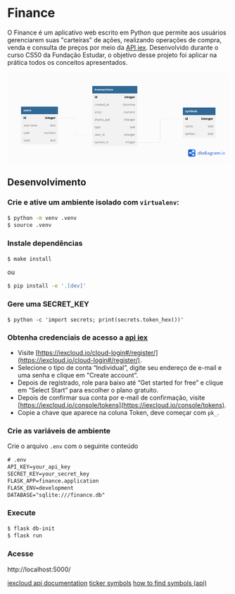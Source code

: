 # Finance

O Finance é um aplicativo web escrito em Python que permite aos usuários gerenciarem suas "carteiras" de ações, realizando operações de compra, venda e consulta de preços por meio da [API iex](https://cloud.iexapi.com). Desenvolvido durante o curso CS50 da Fundação Estudar, o objetivo desse projeto foi aplicar na prática todos os conceitos apresentados.


![](./database_diagram.png)


## Desenvolvimento 


### Crie e ative um ambiente isolado com `virtualenv`: 

```bash
$ python -m venv .venv
$ source .venv
```


### Instale dependências 

```bash
$ make install
```

ou

```bash
$ pip install -e '.[dev]'
```


### Gere uma SECRET_KEY

```
$ python -c 'import secrets; print(secrets.token_hex())'
```


### Obtenha credenciais de acesso a [api iex](https://cloud.iexapi.com) 

- Visite [https://iexcloud.io/cloud-login#/register/](https://iexcloud.io/cloud-login#/register/).
- Selecione o tipo de conta “Individual”, digite seu endereço de e-mail e uma senha e clique em "Create account”.
- Depois de registrado, role para baixo até “Get started for free” e clique em “Select Start” para escolher o plano gratuito.
- Depois de confirmar sua conta por e-mail de confirmação, visite [https://iexcloud.io/console/tokens](https://iexcloud.io/console/tokens).
- Copie a chave que aparece na coluna Token, deve começar com `pk_`.


### Crie as variáveis de ambiente

Crie o arquivo `.env` com o seguinte conteúdo

```
# .env
API_KEY=your_api_key
SECRET_KEY=your_secret_key
FLASK_APP=finance.application
FLASK_ENV=development
DATABASE="sqlite:///finance.db"
```


### Execute

```bash
$ flask db-init
$ flask run
```


### Acesse

http://localhost:5000/


[iexcloud api documentation](https://iexcloud.io/docs/api/)
[ticker symbols](https://iextrading.com/trading/eligible-symbols/)
[how to find symbols (api)](https://iexcloud.zendesk.com/hc/en-us/articles/1500012389322-How-to-Find-All-Supported-Symbols-on-IEX-Cloud)
